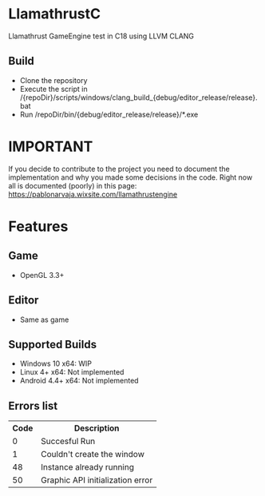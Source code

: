 # LlamathrustC
Llamathrust GameEngine test in C18 using LLVM CLANG

## Build
- Clone the repository
- Execute the script in /{repoDir}/scripts/windows/clang_build_{debug/editor_release/release}.bat
- Run /repoDir/bin/{debug/editor_release/release}/*.exe

# IMPORTANT
If you decide to contribute to the project you need to document
the implementation and why you made some decisions in the code.
Right now all is documented (poorly) in this page:
https://pablonarvaja.wixsite.com/llamathrustengine

# Features
## Game
- OpenGL 3.3+

## Editor
- Same as game

## Supported Builds
- Windows 10 x64: WIP
- Linux 4+ x64: Not implemented
- Android 4.4+ x64: Not implemented

## Errors list
<table>
  <tr>
    <th>Code</th>
    <th>Description</th>
  </tr>
  <tr>
    <td>0</td>
    <td>Succesful Run</td>
  </tr>
  <tr>
    <td>1</td>
    <td>Couldn't create the window</td>
  </tr>
  <tr>
    <td>48</td>
    <td>Instance already running</td>
  </tr>
  <tr>
    <td>50</td>
    <td>Graphic API initialization error</td>
  </tr>
</table>
